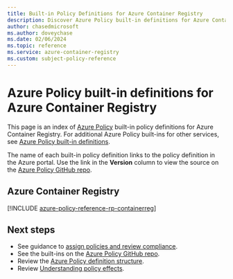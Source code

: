 ```yaml
---
title: Built-in Policy Definitions for Azure Container Registry
description: Discover Azure Policy built-in definitions for Azure Container Registry. This list provides common approaches to manage and secure your Azure resources.
author: chasedmicrosoft
ms.author: doveychase
ms.date: 02/06/2024
ms.topic: reference
ms.service: azure-container-registry
ms.custom: subject-policy-reference
---
```

# Azure Policy built-in definitions for Azure Container Registry

This page is an index of [Azure Policy](/azure/governance/policy/overview) built-in policy
definitions for Azure Container Registry. For additional Azure Policy built-ins for other services,
see [Azure Policy built-in definitions](/azure/governance/policy/samples/built-in-policies).

The name of each built-in policy definition links to the policy definition in the Azure portal. Use
the link in the **Version** column to view the source on the
[Azure Policy GitHub repo](https://github.com/Azure/azure-policy).

## Azure Container Registry

[!INCLUDE [azure-policy-reference-rp-containerreg](~/azure-policy-autogen-docs/includes/policy/reference/byrp/microsoft.containerregistry.md)]

## Next steps

- See guidance to [assign policies and review compliance](container-registry-azure-policy.md).
- See the built-ins on the [Azure Policy GitHub repo](https://github.com/Azure/azure-policy).
- Review the [Azure Policy definition structure](/azure/governance/policy/concepts/definition-structure).
- Review [Understanding policy effects](/azure/governance/policy/concepts/effects).
